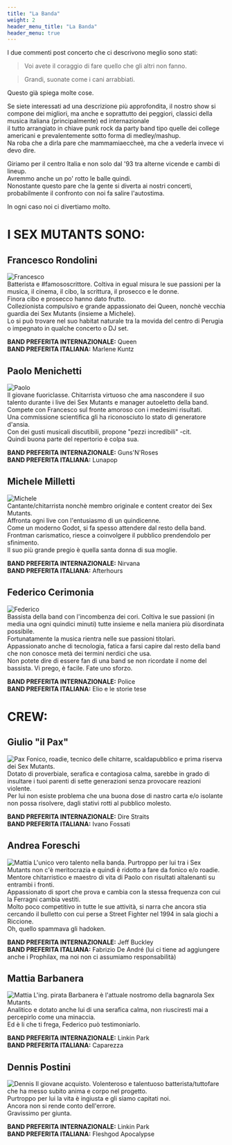 ```yaml
---
title: "La Banda"
weight: 2
header_menu_title: "La Banda"
header_menu: true
---
```

I due commenti post concerto che ci descrivono meglio sono stati:  
  
>Voi avete il coraggio di fare quello che gli altri non fanno.  
  
>Grandi, suonate come i cani arrabbiati.  
  
Questo già spiega molte cose.  

Se siete interessati ad una descrizione più approfondita, il nostro show si compone dei migliori, ma anche e soprattutto dei peggiori, classici della musica italiana (principalmente) ed internazionale  
il tutto arrangiato in chiave punk rock da party band tipo quelle dei college americani e prevalentemente sotto forma di medley/mashup.  
Na roba che a dirla pare che mammamiaeccheè, ma che a vederla invece vi devo dire.  
  
Giriamo per il centro Italia e non solo dal '93 tra alterne vicende e cambi di lineup.  
Avremmo anche un po' rotto le balle quindi.  
Nonostante questo pare che la gente si diverta ai nostri concerti, probabilmente il confronto con noi fa salire l'autostima.  

In ogni caso noi ci divertiamo molto.

# I SEX MUTANTS SONO:

## Francesco Rondolini  

![Francesco](/rondo.png)  
Batterista e #famososcrittore. Coltiva in egual misura le sue passioni per la musica, il cinema, il cibo, la scrittura, il prosecco e le donne.  
Finora cibo e prosecco hanno dato frutto.  
Collezionista compulsivo e grande appassionato dei Queen, nonchè vecchia guardia dei Sex Mutants (insieme a Michele).  
Lo si può trovare nel suo habitat naturale tra la movida del centro di Perugia o impegnato in qualche concerto o DJ set.

**BAND PREFERITA INTERNAZIONALE:** Queen  
**BAND PREFERITA ITALIANA:** Marlene Kuntz  
  
## Paolo Menichetti  

![Paolo](/paolo.png)  
Il giovane fuoriclasse. Chitarrista virtuoso che ama nascondere il suo talento durante i live dei Sex Mutants e manager autoeletto della band.  
Compete con Francesco sul fronte amoroso con i medesimi risultati.  
Una commissione scientifica gli ha riconosciuto lo stato di generatore d'ansia.  
Con dei gusti musicali discutibili, propone "pezzi incredibili" -cit.  
Quindi buona parte del repertorio è colpa sua.
  
**BAND PREFERITA INTERNAZIONALE:** Guns'N'Roses  
**BAND PREFERITA ITALIANA:** Lunapop  
  
## Michele Milletti  

![Michele](/millo.png)  
Cantante/chitarrista nonchè membro originale e content creator dei Sex Mutants.  
Affronta ogni live con l'entusiasmo di un quindicenne.  
Come un moderno Godot, si fa spesso attendere dal resto della band.  
Frontman carismatico, riesce a coinvolgere il pubblico prendendolo per sfinimento.  
Il suo più grande pregio è quella santa donna di sua moglie.
  
**BAND PREFERITA INTERNAZIONALE:** Nirvana  
**BAND PREFERITA ITALIANA:** Afterhours  
  
## Federico Cerimonia  

![Federico](/cero.png)  
Bassista della band con l'incombenza dei cori. Coltiva le sue passioni (in media una ogni quindici minuti) tutte insieme e nella maniera più disordinata possibile.  
Fortunatamente la musica rientra nelle sue passioni titolari.  
Appassionato anche di tecnologia, fatica a farsi capire dal resto della band che non conosce metà dei termini nerdici che usa.  
Non potete dire di essere fan di una band se non ricordate il nome del bassista.
Vi prego, è facile.
Fate uno sforzo.

**BAND PREFERITA INTERNAZIONALE:** Police  
**BAND PREFERITA ITALIANA:** Elio e le storie tese  
  
# CREW:
  
## Giulio "il Pax"

![Pax](/pax.png) 
Fonico, roadie, tecnico delle chitarre, scaldapubblico e prima riserva dei Sex Mutants.  
Dotato di proverbiale, serafica e contagiosa calma, sarebbe in grado di insultare i tuoi parenti di sette generazioni senza provocare reazioni violente.  
Per lui non esiste problema che una buona dose di nastro carta e/o isolante non possa risolvere, dagli stativi rotti al pubblico molesto.

**BAND PREFERITA INTERNAZIONALE:** Dire Straits  
**BAND PREFERITA ITALIANA:** Ivano Fossati  
  
## Andrea Foreschi

![Mattia](/4esk.png)
L'unico vero talento nella banda. Purtroppo per lui tra i Sex Mutants non c'è meritocrazia e quindi è ridotto a fare da fonico e/o roadie.  
Mentore chitarristico e maestro di vita di Paolo con risultati altalenanti su entrambi i fronti.  
Appassionato di sport che prova e cambia con la stessa frequenza con cui la Ferragni cambia vestiti.  
Molto poco competitivo in tutte le sue attività, si narra che ancora stia cercando il bulletto con cui perse a Street Fighter nel 1994 in sala giochi a Riccione.  
Oh, quello spammava gli hadoken.  

**BAND PREFERITA INTERNAZIONALE:** Jeff Buckley  
**BAND PREFERITA ITALIANA:** Fabrizio De André (lui ci tiene ad aggiungere anche i Prophilax, ma noi non ci assumiamo responsabilità)
## Mattia Barbanera

![Mattia](/mattia.png)
L'ing. pirata Barbanera è l'attuale nostromo della bagnarola Sex Mutants.  
Analitico e dotato anche lui di una serafica calma, non riusciresti mai a percepirlo come una minaccia.  
Ed è li che ti frega, Federico può testimoniarlo.

**BAND PREFERITA INTERNAZIONALE:** Linkin Park  
**BAND PREFERITA ITALIANA:** Caparezza
## Dennis Postini

![Dennis](/dennis.png)
Il giovane acquisto. Volenteroso e talentuoso batterista/tuttofare che ha messo subito anima e corpo nel progetto.  
Purtroppo per lui la vita è ingiusta e gli siamo capitati noi.  
Ancora non si rende conto dell'errore.  
Gravissimo per giunta.  

**BAND PREFERITA INTERNAZIONALE:** Linkin Park  
**BAND PREFERITA ITALIANA:** Fleshgod Apocalypse